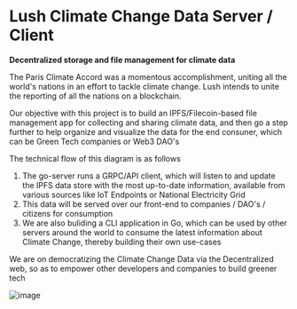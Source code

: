 # Lush Climate Change Data Server / Client

**Decentralized storage and file management for climate data**

The Paris Climate Accord was a momentous accomplishment, uniting all the world's nations in an effort to tackle climate change. Lush intends to unite the reporting of all the nations on a blockchain.

Our objective with this project is to build an IPFS/Filecoin-based file management app for collecting and sharing climate data, and then go a step further to help organize and visualize the data for the end consuner, which can be Green Tech companies or Web3 DAO's

The technical flow of this diagram is as follows

1. The go-server runs a GRPC/API client, which will listen to and update the IPFS data store with the most up-to-date information, available from various sources like IoT Endpoints or National Electricity Grid
2. This data will be served over our front-end to companies / DAO's / citizens for consumption
3. We are also buliding a CLI application in Go, which can be used by other servers around the world to consume the latest information about Climate Change, thereby building their own use-cases

We are on democratizing the Climate Change Data via the Decentralized web, so as to empower other developers and companies to build greener tech

![image](https://user-images.githubusercontent.com/109896515/180644119-97134708-0d12-4956-9784-d458dde851ae.png)
